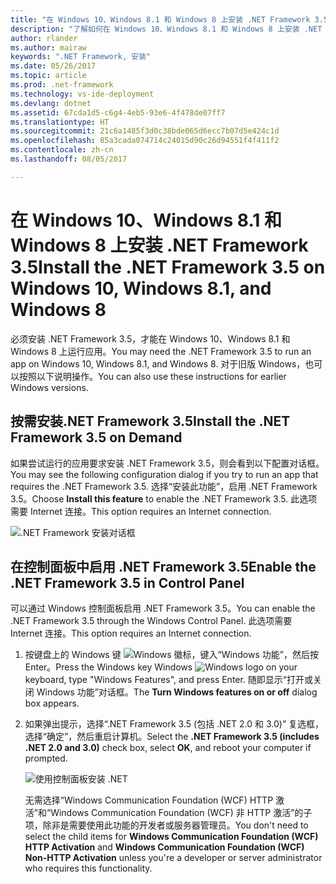 ```yaml
---
title: "在 Windows 10、Windows 8.1 和 Windows 8 上安装 .NET Framework 3.5"
description: "了解如何在 Windows 10、Windows 8.1 和 Windows 8 上安装 .NET Framework 3.5。"
author: rlander
ms.author: mairaw
keywords: ".NET Framework, 安装"
ms.date: 05/26/2017
ms.topic: article
ms.prod: .net-framework
ms.technology: vs-ide-deployment
ms.devlang: dotnet
ms.assetid: 67cda1d5-c6g4-4eb5-93e6-4f478de07ff7
ms.translationtype: HT
ms.sourcegitcommit: 21c6a1485f3d0c38bde065d6ecc7b07d5e424c1d
ms.openlocfilehash: 85a3cada074714c24015d90c26d94551f4f411f2
ms.contentlocale: zh-cn
ms.lasthandoff: 08/05/2017

---
```


# <a name="install-the-net-framework-35-on-windows-10-windows-81-and-windows-8"></a><span data-ttu-id="540a2-104">在 Windows 10、Windows 8.1 和 Windows 8 上安装 .NET Framework 3.5</span><span class="sxs-lookup"><span data-stu-id="540a2-104">Install the .NET Framework 3.5 on Windows 10, Windows 8.1, and Windows 8</span></span>

<span data-ttu-id="540a2-105">必须安装 .NET Framework 3.5，才能在 Windows 10、Windows 8.1 和 Windows 8 上运行应用。</span><span class="sxs-lookup"><span data-stu-id="540a2-105">You may need the .NET Framework 3.5 to run an app on Windows 10, Windows 8.1, and Windows 8.</span></span> <span data-ttu-id="540a2-106">对于旧版 Windows，也可以按照以下说明操作。</span><span class="sxs-lookup"><span data-stu-id="540a2-106">You can also use these instructions for earlier Windows versions.</span></span>

## <a name="install-the-net-framework-35-on-demand"></a><span data-ttu-id="540a2-107">按需安装.NET Framework 3.5</span><span class="sxs-lookup"><span data-stu-id="540a2-107">Install the .NET Framework 3.5 on Demand</span></span>

<span data-ttu-id="540a2-108">如果尝试运行的应用要求安装 .NET Framework 3.5，则会看到以下配置对话框。</span><span class="sxs-lookup"><span data-stu-id="540a2-108">You may see the following configuration dialog if you try to run an app that requires the .NET Framework 3.5.</span></span> <span data-ttu-id="540a2-109">选择“安装此功能”，启用 .NET Framework 3.5。</span><span class="sxs-lookup"><span data-stu-id="540a2-109">Choose **Install this feature** to enable the .NET Framework 3.5.</span></span> <span data-ttu-id="540a2-110">此选项需要 Internet 连接。</span><span class="sxs-lookup"><span data-stu-id="540a2-110">This option requires an Internet connection.</span></span>

![.NET Framework 安装对话框](./media/dotnet-framework-installation-dialog.jpg)

## <a name="enable-the-net-framework-35-in-control-panel"></a><span data-ttu-id="540a2-112">在控制面板中启用 .NET Framework 3.5</span><span class="sxs-lookup"><span data-stu-id="540a2-112">Enable the .NET Framework 3.5 in Control Panel</span></span>

<span data-ttu-id="540a2-113">可以通过 Windows 控制面板启用 .NET Framework 3.5。</span><span class="sxs-lookup"><span data-stu-id="540a2-113">You can enable the .NET Framework 3.5 through the Windows Control Panel.</span></span> <span data-ttu-id="540a2-114">此选项需要 Internet 连接。</span><span class="sxs-lookup"><span data-stu-id="540a2-114">This option requires an Internet connection.</span></span>

1. <span data-ttu-id="540a2-115">按键盘上的 Windows 键 ![Windows 徽标](https://i-msdn.sec.s-msft.com/dynimg/IC721376.jpeg)，键入“Windows 功能”，然后按 Enter。</span><span class="sxs-lookup"><span data-stu-id="540a2-115">Press the Windows key Windows ![Windows logo](https://i-msdn.sec.s-msft.com/dynimg/IC721376.jpeg) on your keyboard, type "Windows Features", and press Enter.</span></span> <span data-ttu-id="540a2-116">随即显示“打开或关闭 Windows 功能”对话框。</span><span class="sxs-lookup"><span data-stu-id="540a2-116">The **Turn Windows features on or off** dialog box appears.</span></span>

2. <span data-ttu-id="540a2-117">如果弹出提示，选择“.NET Framework 3.5 (包括 .NET 2.0 和 3.0)” 复选框，选择“确定”，然后重启计算机。</span><span class="sxs-lookup"><span data-stu-id="540a2-117">Select the **.NET Framework 3.5 (includes .NET 2.0 and 3.0)** check box, select **OK**, and reboot your computer if prompted.</span></span>

   ![使用控制面板安装 .NET](./media/dotnet-control-panel.png)

   <span data-ttu-id="540a2-119">无需选择“Windows Communication Foundation (WCF) HTTP 激活”和“Windows Communication Foundation (WCF) 非 HTTP 激活”的子项，除非是需要使用此功能的开发者或服务器管理员。</span><span class="sxs-lookup"><span data-stu-id="540a2-119">You don't need to select the child items for **Windows Communication Foundation (WCF) HTTP Activation** and **Windows Communication Foundation (WCF) Non-HTTP Activation** unless you're a developer or server administrator who requires this functionality.</span></span>

